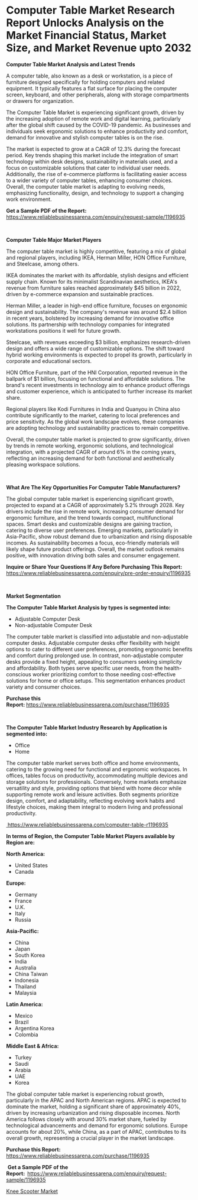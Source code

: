 <p><h1>Computer Table Market Research Report Unlocks Analysis on the Market Financial Status, Market Size, and Market Revenue upto 2032</h1></p><p><strong>Computer Table Market Analysis and Latest Trends</strong></p>
<p><p>A computer table, also known as a desk or workstation, is a piece of furniture designed specifically for holding computers and related equipment. It typically features a flat surface for placing the computer screen, keyboard, and other peripherals, along with storage compartments or drawers for organization. </p><p>The Computer Table Market is experiencing significant growth, driven by the increasing adoption of remote work and digital learning, particularly after the global shift caused by the COVID-19 pandemic. As businesses and individuals seek ergonomic solutions to enhance productivity and comfort, demand for innovative and stylish computer tables is on the rise. </p><p>The market is expected to grow at a CAGR of 12.3% during the forecast period. Key trends shaping this market include the integration of smart technology within desk designs, sustainability in materials used, and a focus on customizable solutions that cater to individual user needs. Additionally, the rise of e-commerce platforms is facilitating easier access to a wider variety of computer tables, enhancing consumer choices. Overall, the computer table market is adapting to evolving needs, emphasizing functionality, design, and technology to support a changing work environment.</p></p>
<p><strong>Get a Sample PDF of the Report:&nbsp;</strong> <a href="https://www.reliablebusinessarena.com/enquiry/request-sample/1196935?utm_campaign=2106&utm_medium=2&utm_source=Github&utm_content=ia&utm_term=07022025&utm_id=computer-table">https://www.reliablebusinessarena.com/enquiry/request-sample/1196935</a></p>
<p>&nbsp;</p>
<p><strong>Computer Table Major Market Players</strong></p>
<p><p>The computer table market is highly competitive, featuring a mix of global and regional players, including IKEA, Herman Miller, HON Office Furniture, and Steelcase, among others. </p><p>IKEA dominates the market with its affordable, stylish designs and efficient supply chain. Known for its minimalist Scandinavian aesthetics, IKEA's revenue from furniture sales reached approximately $45 billion in 2022, driven by e-commerce expansion and sustainable practices.</p><p>Herman Miller, a leader in high-end office furniture, focuses on ergonomic design and sustainability. The company's revenue was around $2.4 billion in recent years, bolstered by increasing demand for innovative office solutions. Its partnership with technology companies for integrated workstations positions it well for future growth.</p><p>Steelcase, with revenues exceeding $3 billion, emphasizes research-driven design and offers a wide range of customizable options. The shift toward hybrid working environments is expected to propel its growth, particularly in corporate and educational sectors.</p><p>HON Office Furniture, part of the HNI Corporation, reported revenue in the ballpark of $1 billion, focusing on functional and affordable solutions. The brand's recent investments in technology aim to enhance product offerings and customer experience, which is anticipated to further increase its market share.</p><p>Regional players like Kodi Furnitures in India and Quanyou in China also contribute significantly to the market, catering to local preferences and price sensitivity. As the global work landscape evolves, these companies are adopting technology and sustainability practices to remain competitive.</p><p>Overall, the computer table market is projected to grow significantly, driven by trends in remote working, ergonomic solutions, and technological integration, with a projected CAGR of around 6% in the coming years, reflecting an increasing demand for both functional and aesthetically pleasing workspace solutions.</p></p>
<p>&nbsp;</p>
<p><strong>What Are The Key Opportunities For Computer Table Manufacturers?</strong></p>
<p><p>The global computer table market is experiencing significant growth, projected to expand at a CAGR of approximately 5.2% through 2028. Key drivers include the rise in remote work, increasing consumer demand for ergonomic furniture, and the trend towards compact, multifunctional spaces. Smart desks and customizable designs are gaining traction, catering to diverse user preferences. Emerging markets, particularly in Asia-Pacific, show robust demand due to urbanization and rising disposable incomes. As sustainability becomes a focus, eco-friendly materials will likely shape future product offerings. Overall, the market outlook remains positive, with innovation driving both sales and consumer engagement.</p></p>
<p><strong>Inquire or Share Your Questions If Any Before Purchasing This Report:</strong> <a href="https://www.reliablebusinessarena.com/enquiry/pre-order-enquiry/1196935?utm_campaign=2106&utm_medium=2&utm_source=Github&utm_content=ia&utm_term=07022025&utm_id=computer-table">https://www.reliablebusinessarena.com/enquiry/pre-order-enquiry/1196935</a></p>
<p>&nbsp;</p>
<p><strong>Market Segmentation</strong></p>
<p><strong>The Computer Table Market Analysis by types is segmented into:</strong></p>
<p><ul><li>Adjustable Computer Desk</li><li>Non-adjustable Computer Desk</li></ul></p>
<p><p>The computer table market is classified into adjustable and non-adjustable computer desks. Adjustable computer desks offer flexibility with height options to cater to different user preferences, promoting ergonomic benefits and comfort during prolonged use. In contrast, non-adjustable computer desks provide a fixed height, appealing to consumers seeking simplicity and affordability. Both types serve specific user needs, from the health-conscious worker prioritizing comfort to those needing cost-effective solutions for home or office setups. This segmentation enhances product variety and consumer choices.</p></p>
<p><strong>Purchase this Report:&nbsp;</strong><a href="https://www.reliablebusinessarena.com/purchase/1196935?utm_campaign=2106&utm_medium=2&utm_source=Github&utm_content=ia&utm_term=07022025&utm_id=computer-table">https://www.reliablebusinessarena.com/purchase/1196935</a></p>
<p>&nbsp;</p>
<p><strong>The Computer Table Market Industry Research by Application is segmented into:</strong></p>
<p><ul><li>Office</li><li>Home</li></ul></p>
<p><p>The computer table market serves both office and home environments, catering to the growing need for functional and ergonomic workspaces. In offices, tables focus on productivity, accommodating multiple devices and storage solutions for professionals. Conversely, home markets emphasize versatility and style, providing options that blend with home décor while supporting remote work and leisure activities. Both segments prioritize design, comfort, and adaptability, reflecting evolving work habits and lifestyle choices, making them integral to modern living and professional productivity.</p></p>
<p><a href="https://www.reliablebusinessarena.com/computer-table-r1196935?utm_campaign=2106&utm_medium=2&utm_source=Github&utm_content=ia&utm_term=07022025&utm_id=computer-table">&nbsp;https://www.reliablebusinessarena.com/computer-table-r1196935</a></p>
<p><strong>In terms of Region, the Computer Table Market Players available by Region are:</strong></p>
<p>
    <p> <strong> North America: </strong>
        <ul>
            <li>United States</li>
            <li>Canada</li>
        </ul>
        </p> 
    <p> <strong> Europe: </strong>
        <ul>
            <li>Germany</li>
            <li>France</li>
            <li>U.K.</li>
            <li>Italy</li>
            <li>Russia</li>
        </ul>
        </p> 
    <p> <strong> Asia-Pacific: </strong>
        <ul>
            <li>China</li>
            <li>Japan</li>
            <li>South Korea</li>
            <li>India</li>
            <li>Australia</li>
            <li>China Taiwan</li>
            <li>Indonesia</li>
            <li>Thailand</li>
            <li>Malaysia</li>
        </ul>
        </p> 
    <p> <strong> Latin America: </strong>
        <ul>
            <li>Mexico</li>
            <li>Brazil</li>
            <li>Argentina Korea</li>
            <li>Colombia</li>
        </ul>
        </p> 
    <p> <strong> Middle East & Africa: </strong>
        <ul>
            <li>Turkey</li>
            <li>Saudi</li>
            <li>Arabia</li>
            <li>UAE</li>
            <li>Korea</li>
        </ul>
    </p>
    </p>
<p><p>The global computer table market is experiencing robust growth, particularly in the APAC and North American regions. APAC is expected to dominate the market, holding a significant share of approximately 40%, driven by increasing urbanization and rising disposable incomes. North America follows closely with around 30% market share, fueled by technological advancements and demand for ergonomic solutions. Europe accounts for about 20%, while China, as a part of APAC, contributes to its overall growth, representing a crucial player in the market landscape.</p></p>
<p><strong>Purchase this Report: </strong><a href="https://www.reliablebusinessarena.com/purchase/1196935?utm_campaign=2106&utm_medium=2&utm_source=Github&utm_content=ia&utm_term=07022025&utm_id=computer-table">https://www.reliablebusinessarena.com/purchase/1196935</a></p>
<p>&nbsp;<strong>Get a Sample PDF of the Report:&nbsp;&nbsp;</strong><a href="https://www.reliablebusinessarena.com/enquiry/request-sample/1196935?utm_campaign=2106&utm_medium=2&utm_source=Github&utm_content=ia&utm_term=07022025&utm_id=computer-table">https://www.reliablebusinessarena.com/enquiry/request-sample/1196935</a></p>
<p><strong></strong></p>
<p><p><a href="https://github.com/JosephineMcguire65/Market-Research-Report-List-1/blob/main/knee-scooter-market.md?utm_campaign=2106&utm_medium=2&utm_source=Github&utm_content=ia&utm_term=07022025&utm_id=computer-table">Knee Scooter Market</a></p></p>